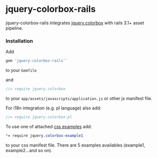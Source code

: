 # jquery-colorbox-rails

jquery-colorbox-rails integrates [jquery.colorbox](https://github.com/jackmoore/colorbox) with rails 3.1+ asset pipeline.

### Installation

Add

``` ruby
gem 'jquery-colorbox-rails'` 
```

to your `Gemfile`

and

```javascript
//= require jquery.colorbox
```

to your `app/assets/javascripts/application.js` or other js manifest file.

For i18n integration (e.g. pl language) also add:

```javascript
//= require jquery.colorbox-pl
```

To use one of attached [css examples](http://www.jacklmoore.com/colorbox/example1/) add:

```css
*= require jquery.colorbox-example1
```

to your css manifest file. There are 5 examples availables (example1, example2...and so on).
